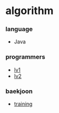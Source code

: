 # algorithm   

### language   
- Java  

### programmers     
- [lv1](https://github.com/hyerin6/Algorithm/tree/master/programmers/src/programmers/lv1)    
- [lv2](https://github.com/hyerin6/Algorithm/tree/master/programmers/src/programmers/lv2)    

### baekjoon    
- [training](https://github.com/hyerin6/Algorithm/tree/master/Baekjoon/src/training)     

